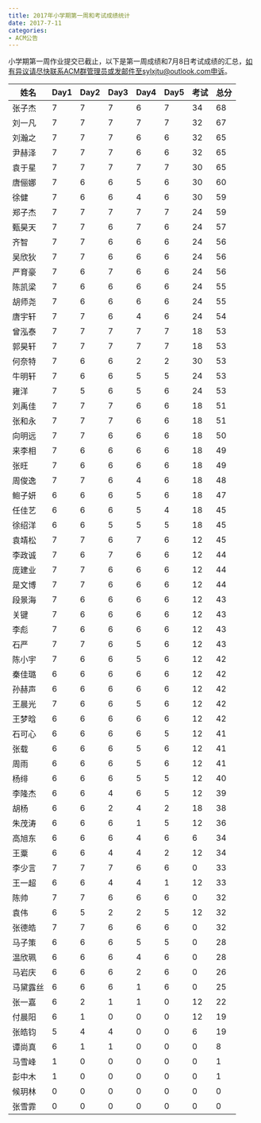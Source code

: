 ```yaml
---
title: 2017年小学期第一周和考试成绩统计
date: 2017-7-11
categories:
- ACM公告
---
```


小学期第一周作业提交已截止，以下是第一周成绩和7月8日考试成绩的汇总，如有异议请尽快联系ACM群管理员或发邮件至sylxjtu@outlook.com申诉。

<!--more-->

| 姓名     | Day1 | Day2 | Day3 | Day4 | Day5 | 考试 | 总分 |
|----------|------|------|------|------|------|------|------|
| 张子杰   | 7    | 7    | 7    | 6    | 7    | 34   | 68   |
| 刘一凡   | 7    | 7    | 7    | 7    | 7    | 32   | 67   |
| 刘瀚之   | 7    | 7    | 7    | 6    | 6    | 32   | 65   |
| 尹赫泽   | 7    | 7    | 7    | 6    | 6    | 32   | 65   |
| 袁于星   | 7    | 7    | 7    | 7    | 7    | 30   | 65   |
| 唐俪娜   | 7    | 6    | 6    | 5    | 6    | 30   | 60   |
| 徐健     | 7    | 6    | 6    | 4    | 6    | 30   | 59   |
| 郑子杰   | 7    | 7    | 7    | 7    | 7    | 24   | 59   |
| 甄昊天   | 7    | 7    | 6    | 7    | 6    | 24   | 57   |
| 齐智     | 7    | 7    | 6    | 6    | 6    | 24   | 56   |
| 吴欣狄   | 7    | 7    | 6    | 6    | 6    | 24   | 56   |
| 严育豪   | 7    | 6    | 7    | 6    | 6    | 24   | 56   |
| 陈凯梁   | 7    | 6    | 6    | 6    | 6    | 24   | 55   |
| 胡师尧   | 7    | 6    | 6    | 6    | 6    | 24   | 55   |
| 唐宇轩   | 7    | 7    | 6    | 4    | 6    | 24   | 54   |
| 曾泓泰   | 7    | 7    | 7    | 7    | 7    | 18   | 53   |
| 郭昊轩   | 7    | 7    | 7    | 7    | 7    | 18   | 53   |
| 何奈特   | 7    | 6    | 6    | 2    | 2    | 30   | 53   |
| 牛明轩   | 7    | 6    | 6    | 5    | 5    | 24   | 53   |
| 雍洋     | 7    | 5    | 6    | 5    | 6    | 24   | 53   |
| 刘禹佳   | 7    | 7    | 7    | 6    | 6    | 18   | 51   |
| 张和永   | 7    | 7    | 7    | 6    | 6    | 18   | 51   |
| 向明远   | 7    | 7    | 6    | 6    | 6    | 18   | 50   |
| 来李相   | 7    | 6    | 6    | 6    | 6    | 18   | 49   |
| 张旺     | 7    | 6    | 6    | 6    | 6    | 18   | 49   |
| 周俊逸   | 7    | 7    | 6    | 4    | 6    | 18   | 48   |
| 鲍子妍   | 6    | 6    | 6    | 5    | 6    | 18   | 47   |
| 任佳艺   | 6    | 6    | 6    | 5    | 4    | 18   | 45   |
| 徐绍洋   | 6    | 6    | 5    | 5    | 5    | 18   | 45   |
| 袁靖松   | 7    | 7    | 6    | 7    | 6    | 12   | 45   |
| 李政诚   | 7    | 6    | 7    | 6    | 6    | 12   | 44   |
| 庞建业   | 7    | 7    | 6    | 6    | 6    | 12   | 44   |
| 是文博   | 7    | 7    | 6    | 6    | 6    | 12   | 44   |
| 段景海   | 7    | 6    | 6    | 6    | 6    | 12   | 43   |
| 关键     | 7    | 6    | 6    | 6    | 6    | 12   | 43   |
| 李彪     | 7    | 6    | 6    | 6    | 6    | 12   | 43   |
| 石严     | 7    | 7    | 6    | 5    | 6    | 12   | 43   |
| 陈小宇   | 7    | 6    | 6    | 5    | 6    | 12   | 42   |
| 秦佳璐   | 6    | 6    | 6    | 6    | 6    | 12   | 42   |
| 孙赫声   | 6    | 6    | 6    | 6    | 6    | 12   | 42   |
| 王晨光   | 7    | 6    | 6    | 5    | 6    | 12   | 42   |
| 王梦晗   | 6    | 6    | 6    | 6    | 6    | 12   | 42   |
| 石可心   | 6    | 6    | 6    | 6    | 5    | 12   | 41   |
| 张载     | 6    | 6    | 6    | 5    | 6    | 12   | 41   |
| 周雨     | 6    | 6    | 6    | 5    | 6    | 12   | 41   |
| 杨绯     | 6    | 6    | 6    | 5    | 5    | 12   | 40   |
| 李隆杰   | 6    | 6    | 4    | 6    | 5    | 12   | 39   |
| 胡杨     | 6    | 6    | 2    | 4    | 2    | 18   | 38   |
| 朱茂涛   | 6    | 6    | 6    | 1    | 5    | 12   | 36   |
| 高旭东   | 6    | 6    | 6    | 4    | 6    | 6    | 34   |
| 王粟     | 6    | 6    | 4    | 4    | 2    | 12   | 34   |
| 李少言   | 7    | 7    | 7    | 6    | 6    | 0    | 33   |
| 王一超   | 6    | 6    | 4    | 4    | 1    | 12   | 33   |
| 陈帅     | 7    | 7    | 6    | 6    | 6    | 0    | 32   |
| 袁伟     | 6    | 5    | 2    | 2    | 5    | 12   | 32   |
| 张德皓   | 7    | 7    | 6    | 6    | 6    | 0    | 32   |
| 马子策   | 6    | 6    | 6    | 5    | 5    | 0    | 28   |
| 温欣珮   | 6    | 6    | 6    | 4    | 6    | 0    | 28   |
| 马岩庆   | 6    | 6    | 6    | 2    | 6    | 0    | 26   |
| 马黛露丝 | 6    | 6    | 6    | 1    | 6    | 0    | 25   |
| 张一嘉   | 6    | 2    | 1    | 1    | 0    | 12   | 22   |
| 付晨阳   | 6    | 1    | 0    | 0    | 0    | 12   | 19   |
| 张皓钧   | 5    | 4    | 4    | 0    | 0    | 6    | 19   |
| 谭尚真   | 6    | 1    | 1    | 0    | 0    | 0    | 8    |
| 马雪峰   | 1    | 0    | 0    | 0    | 0    | 0    | 1    |
| 彭中木   | 1    | 0    | 0    | 0    | 0    | 0    | 1    |
| 候玥林   | 0    | 0    | 0    | 0    | 0    | 0    | 0    |
| 张雪霏   | 0    | 0    | 0    | 0    | 0    | 0    | 0    |
